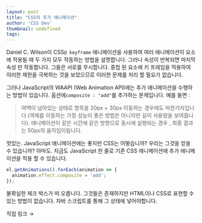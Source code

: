 ```yaml
---
layout: post
title: "CSS의 추가 애니메이션"
author: 'CSS Dev'
thumbnail: undefined
tags: 
---
```



Daniel C. Wilson이 CSS`@ keyframe` 애니메이션을 사용하여 여러 애니메이션이 요소에 적용될 때 두 가지 모두 작동하는 방법을 설명합니다.
 그러나 속성이 반복되면 마지막 속성 만 작동합니다.
 그들은 서로를 무시합니다.
 중첩 된 요소에 키 프레임을 적용하여 이러한 제한을 극복하는 것을 보았으므로 이러한 문제를 처리 할 필요가 없습니다.
 

그러나 JavaScript의 WAAPI (Web Animation API)에는 추가 애니메이션을 수행하는 방법이 있습니다.
 옵션에`composite : "add"`를 추가하는 문제입니다.
 예를 들면 :
 

> 여백이 남아있는 상태로 항목을 20px + 30px 이동하는 경우에도 마찬가지입니다 (객체를 이동하는 가장 성능이 좋은 방법은 아니지만 길이 사용량을 보여줍니다). 애니메이션이 같은 시간에 같은 방향으로 동시에 실행되는 경우
 , 최종 결과는 50px의 움직임이됩니다.
 

멋있는.
 JavaScript 애니메이션에는 좋지만 CSS는 어떻습니까?
 우리는 그것을 얻을 수 있습니까?
 아마도.
 지금도 JavaScript 한 줄로 기존 CSS 애니메이션에 추가 애니메이션을 적용 할 수 있습니다.
 

```js
el.getAnimations().forEach(animation => {
  animation.effect.composite = 'add';
});
```

불확실한 체크 박스가 떠 오릅니다.
 그것들은 존재하지만 HTML이나 CSS로 표현할 수있는 방법이 없습니다. 자바 스크립트를 통해 그 상태에 넣어야합니다.
 

직접 링크 →
 